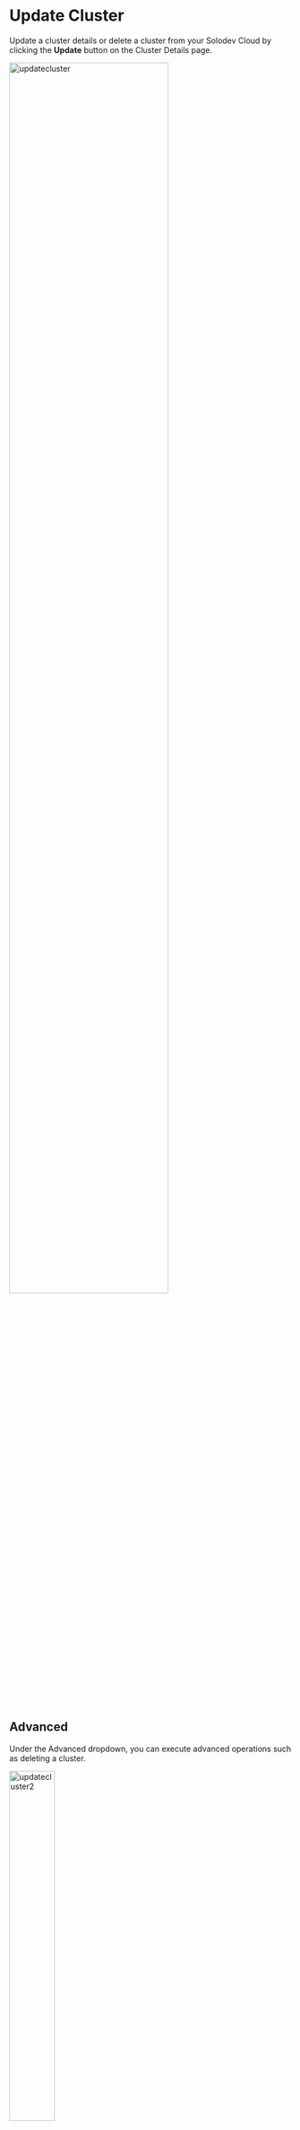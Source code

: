 # Update Cluster

Update a cluster details or delete a cluster from your Solodev Cloud by clicking the **Update** button on the Cluster Details page.

<img src="/static/images/updatecluster.jpg" alt="updatecluster" style="width: 75%; display: block"></a>

## Advanced

Under the Advanced dropdown, you can execute advanced operations such as deleting a cluster. 

<img src="/static/images/updatecluster2.jpg" alt="updatecluster2" style="width: 40%; display: block"></a>

**Name** | **Description** 
:--- | ---
Delete | To remove your cluster, type **DELETE** in all caps into the field and click the red Delete button.

!!! Note:
Deleting a cluster will permanently remove the cluster and all of its content and cannot be undone.
!!!

## Confirm

Once you have completed all the fields, click **Submit** to apply your changes.

